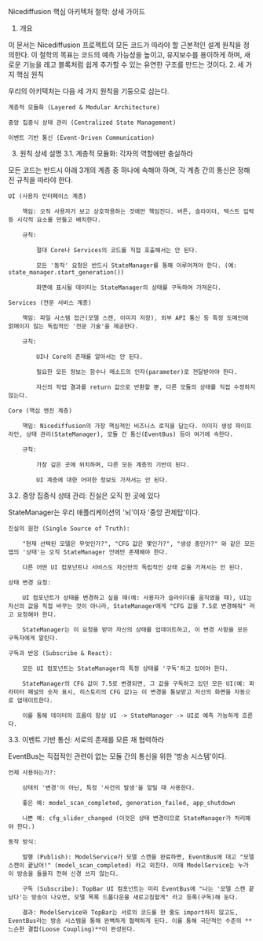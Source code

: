 Nicediffusion 핵심 아키텍처 철학: 상세 가이드
1. 개요

이 문서는 Nicediffusion 프로젝트의 모든 코드가 따라야 할 근본적인 설계 원칙을 정의한다. 이 철학의 목표는 코드의 예측 가능성을 높이고, 유지보수를 용이하게 하며, 새로운 기능을 레고 블록처럼 쉽게 추가할 수 있는 유연한 구조를 만드는 것이다.
2. 세 가지 핵심 원칙

우리의 아키텍처는 다음 세 가지 원칙을 기둥으로 삼는다.

    계층적 모듈화 (Layered & Modular Architecture)

    중앙 집중식 상태 관리 (Centralized State Management)

    이벤트 기반 통신 (Event-Driven Communication)

3. 원칙 상세 설명
3.1. 계층적 모듈화: 각자의 역할에만 충실하라

모든 코드는 반드시 아래 3개의 계층 중 하나에 속해야 하며, 각 계층 간의 통신은 정해진 규칙을 따라야 한다.

    UI (사용자 인터페이스 계층)

        책임: 오직 사용자가 보고 상호작용하는 것에만 책임진다. 버튼, 슬라이더, 텍스트 입력 등 시각적 요소를 만들고 배치한다.

        규칙:

            절대 Core나 Services의 코드를 직접 호출해서는 안 된다.

            모든 '동작' 요청은 반드시 StateManager를 통해 이루어져야 한다. (예: state_manager.start_generation())

            화면에 표시될 데이터는 StateManager의 상태를 구독하여 가져온다.

    Services (전문 서비스 계층)

        책임: 파일 시스템 접근(모델 스캔, 이미지 저장), 외부 API 통신 등 특정 도메인에 얽매이지 않는 독립적인 '전문 기술'을 제공한다.

        규칙:

            UI나 Core의 존재를 알아서는 안 된다.

            필요한 모든 정보는 함수나 메소드의 인자(parameter)로 전달받아야 한다.

            자신의 작업 결과를 return 값으로 반환할 뿐, 다른 모듈의 상태를 직접 수정하지 않는다.

    Core (핵심 엔진 계층)

        책임: Nicediffusion의 가장 핵심적인 비즈니스 로직을 담는다. 이미지 생성 파이프라인, 상태 관리(StateManager), 모듈 간 통신(EventBus) 등이 여기에 속한다.

        규칙:

            가장 깊은 곳에 위치하며, 다른 모든 계층의 기반이 된다.

            UI 계층에 대한 어떠한 정보도 가져서는 안 된다.

3.2. 중앙 집중식 상태 관리: 진실은 오직 한 곳에 있다

StateManager는 우리 애플리케이션의 '뇌'이자 '중앙 관제탑'이다.

    진실의 원천 (Single Source of Truth):

        "현재 선택된 모델은 무엇인가?", "CFG 값은 몇인가?", "생성 중인가?" 와 같은 모든 앱의 '상태'는 오직 StateManager 안에만 존재해야 한다.

        다른 어떤 UI 컴포넌트나 서비스도 자신만의 독립적인 상태 값을 가져서는 안 된다.

    상태 변경 요청:

        UI 컴포넌트가 상태를 변경하고 싶을 때(예: 사용자가 슬라이더를 움직였을 때), UI는 자신의 값을 직접 바꾸는 것이 아니라, StateManager에게 "CFG 값을 7.5로 변경해줘" 라고 요청해야 한다.

        StateManager는 이 요청을 받아 자신의 상태를 업데이트하고, 이 변경 사항을 모든 구독자에게 알린다.

    구독과 반응 (Subscribe & React):

        모든 UI 컴포넌트는 StateManager의 특정 상태를 '구독'하고 있어야 한다.

        StateManager의 CFG 값이 7.5로 변경되면, 그 값을 구독하고 있던 모든 UI(예: 파라미터 패널의 숫자 표시, 히스토리의 CFG 값)는 이 변경을 통보받고 자신의 화면을 자동으로 업데이트한다.

        이를 통해 데이터의 흐름이 항상 UI -> StateManager -> UI로 예측 가능하게 흐른다.

3.3. 이벤트 기반 통신: 서로의 존재를 모른 채 협력하라

EventBus는 직접적인 관련이 없는 모듈 간의 통신을 위한 '방송 시스템'이다.

    언제 사용하는가?:

        상태의 '변경'이 아닌, 특정 '사건의 발생'을 알릴 때 사용한다.

        좋은 예: model_scan_completed, generation_failed, app_shutdown

        나쁜 예: cfg_slider_changed (이것은 상태 변경이므로 StateManager가 처리해야 한다.)

    동작 방식:

        발행 (Publish): ModelService가 모델 스캔을 완료하면, EventBus에 대고 "모델 스캔이 끝났어!" (model_scan_completed) 라고 외친다. 이때 ModelService는 누가 이 방송을 들을지 전혀 신경 쓰지 않는다.

        구독 (Subscribe): TopBar UI 컴포넌트는 미리 EventBus에 "나는 '모델 스캔 끝났다'는 방송이 나오면, 모델 목록 드롭다운을 새로고침할게" 라고 등록(구독)해 둔다.

        결과: ModelService와 TopBar는 서로의 코드를 한 줄도 import하지 않고도, EventBus라는 방송 시스템을 통해 완벽하게 협력하게 된다. 이를 통해 극단적인 수준의 **느슨한 결합(Loose Coupling)**이 완성된다.
